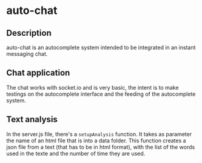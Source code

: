 # auto-chat

## Description
auto-chat is an autocomplete system intended to be integrated in an instant messaging chat.

## Chat application
The chat works with socket.io and is very basic, the intent is to make testings on the autocomplete interface and the feeding of the autocomplete system.

## Text analysis
In the server.js file, there's a `setupAnalysis` function. It takes as parameter the name of an html file that is into a data folder.
This function creates a json file from a text (that has to be in html format), with the list of the words used in the texte and the number of time they are used.



